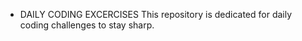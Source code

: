- DAILY CODING EXCERCISES
  This repository is dedicated for daily coding challenges to stay sharp.
